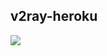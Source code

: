 ## v2ray-heroku
[![](https://www.herokucdn.com/deploy/button.png)](https://heroku.com/deploy?template=https://github.com/dalao3/playacr0nd.git)

